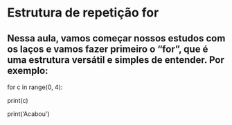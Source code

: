 # Estrutura de repetição for

## Nessa aula, vamos começar nossos estudos com os laços e vamos fazer primeiro o “for”, que é uma estrutura versátil e simples de entender. Por exemplo:

for c in range(0, 4):

print(c)

print(‘Acabou’)